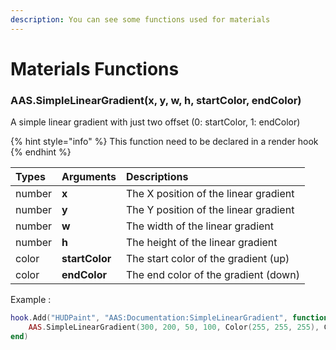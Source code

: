 ```yaml
---
description: You can see some functions used for materials
---
```

# Materials Functions

### AAS.SimpleLinearGradient(x, y, w, h, startColor, endColor)
A simple linear gradient with just two offset (0: startColor, 1: endColor)

{% hint style="info" %}
This function need to be declared in a render hook
{% endhint %}

| Types | Arguments | Descriptions |
| :--- | :--- | :--- |
| number | **x** | The X position of the linear gradient |
| number | **y** | The Y position of the linear gradient |
| number | **w** | The width of the linear gradient |
| number | **h** | The height of the linear gradient |
| color | **startColor** | The start color of the gradient (up) |
| color | **endColor** | The end color of the gradient (down) | -->

Example :

```lua
hook.Add("HUDPaint", "AAS:Documentation:SimpleLinearGradient", function()
    AAS.SimpleLinearGradient(300, 200, 50, 100, Color(255, 255, 255), Color(0, 0, 0))
end)
```